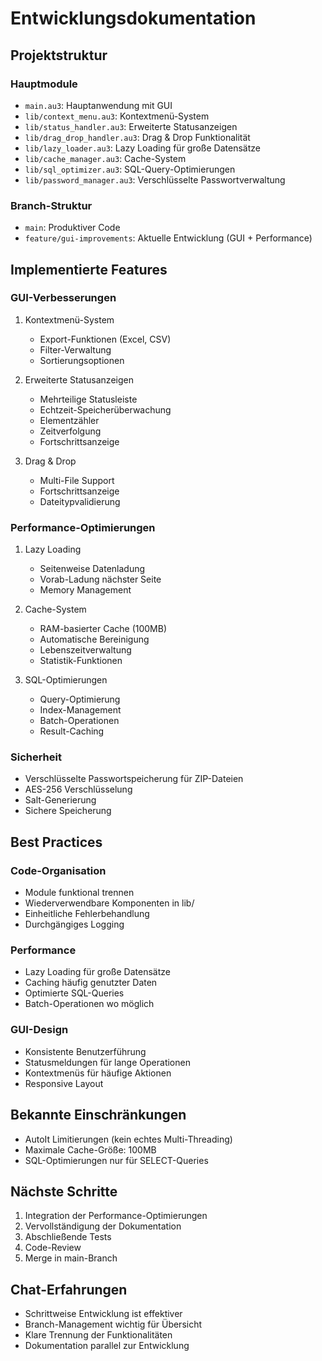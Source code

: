 # Entwicklungsdokumentation

## Projektstruktur

### Hauptmodule
- `main.au3`: Hauptanwendung mit GUI
- `lib/context_menu.au3`: Kontextmenü-System
- `lib/status_handler.au3`: Erweiterte Statusanzeigen
- `lib/drag_drop_handler.au3`: Drag & Drop Funktionalität
- `lib/lazy_loader.au3`: Lazy Loading für große Datensätze
- `lib/cache_manager.au3`: Cache-System
- `lib/sql_optimizer.au3`: SQL-Query-Optimierungen
- `lib/password_manager.au3`: Verschlüsselte Passwortverwaltung

### Branch-Struktur
- `main`: Produktiver Code
- `feature/gui-improvements`: Aktuelle Entwicklung (GUI + Performance)

## Implementierte Features

### GUI-Verbesserungen
1. Kontextmenü-System
   - Export-Funktionen (Excel, CSV)
   - Filter-Verwaltung
   - Sortierungsoptionen

2. Erweiterte Statusanzeigen
   - Mehrteilige Statusleiste
   - Echtzeit-Speicherüberwachung
   - Elementzähler
   - Zeitverfolgung
   - Fortschrittsanzeige

3. Drag & Drop
   - Multi-File Support
   - Fortschrittsanzeige
   - Dateitypvalidierung

### Performance-Optimierungen
1. Lazy Loading
   - Seitenweise Datenladung
   - Vorab-Ladung nächster Seite
   - Memory Management

2. Cache-System
   - RAM-basierter Cache (100MB)
   - Automatische Bereinigung
   - Lebenszeitverwaltung
   - Statistik-Funktionen

3. SQL-Optimierungen
   - Query-Optimierung
   - Index-Management
   - Batch-Operationen
   - Result-Caching

### Sicherheit
- Verschlüsselte Passwortspeicherung für ZIP-Dateien
- AES-256 Verschlüsselung
- Salt-Generierung
- Sichere Speicherung

## Best Practices

### Code-Organisation
- Module funktional trennen
- Wiederverwendbare Komponenten in lib/
- Einheitliche Fehlerbehandlung
- Durchgängiges Logging

### Performance
- Lazy Loading für große Datensätze
- Caching häufig genutzter Daten
- Optimierte SQL-Queries
- Batch-Operationen wo möglich

### GUI-Design
- Konsistente Benutzerführung
- Statusmeldungen für lange Operationen
- Kontextmenüs für häufige Aktionen
- Responsive Layout

## Bekannte Einschränkungen
- AutoIt Limitierungen (kein echtes Multi-Threading)
- Maximale Cache-Größe: 100MB
- SQL-Optimierungen nur für SELECT-Queries

## Nächste Schritte
1. Integration der Performance-Optimierungen
2. Vervollständigung der Dokumentation
3. Abschließende Tests
4. Code-Review
5. Merge in main-Branch

## Chat-Erfahrungen
- Schrittweise Entwicklung ist effektiver
- Branch-Management wichtig für Übersicht
- Klare Trennung der Funktionalitäten
- Dokumentation parallel zur Entwicklung